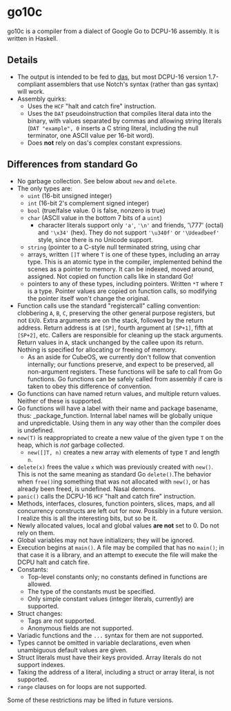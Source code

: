 # go10c

go10c is a compiler from a dialect of Google Go to DCPU-16 assembly. It is written in Haskell.

## Details

* The output is intended to be fed to [das](https://github.com/jonpovey/das), but most DCPU-16 version 1.7-compliant assemblers that use Notch's syntax (rather than gas syntax) will work.
* Assembly quirks:
    - Uses the `HCF` "halt and catch fire" instruction.
    - Uses the `DAT` pseudoinstruction that compiles literal data into the binary, with values separated by commas and allowing string literals (`DAT "example", 0` inserts a C string literal, including the null terminator, one ASCII value per 16-bit word).
    - Does **not** rely on das's complex constant expressions.

## Differences from standard Go

* No garbage collection. See below about `new` and `delete`.
* The only types are:
    - `uint` (16-bit unsigned integer)
    - `int` (16-bit 2's complement signed integer)
    - `bool` (true/false value. 0 is false, nonzero is true)
    - `char` (ASCII value in the bottom 7 bits of a `uint`)
        - character literals support only `'a'`, `'\n'` and friends, '\777' (octal) and `'\x34'` (hex). They do not support `'\u340f'` or `'\Udeadbeef'` style, since there is no Unicode support.
    - `string` (pointer to a C-style null terminated string, using char
    - arrays, written `[]T` where `T` is one of these types, including an array type. This is an atomic type in the compiler, implemented behind the scenes as a pointer to memory. It can be indexed, moved around, assigned. Not copied on function calls like in standard Go!
    - pointers to any of these types, including pointers. Written `*T` where `T` is a type. Pointer values are copied on function calls, so modifying the pointer itself won't change the original.
* Function calls use the standard "registercall" calling convention: clobbering `A`, `B`, `C`, preserving the other general purpose registers, but not `EX`/`O`. Extra arguments are on the stack, followed by the return address. Return address is at `[SP]`, fourth argument at `[SP+1]`, fifth at `[SP+2]`, etc. Callers are responsible for cleaning up the stack arguments. Return values in `A`, stack unchanged by the callee upon its return. Nothing is specified for allocating or freeing of memory.
    - As an aside for CubeOS, we currently don't follow that convention internally; our functions preserve, and expect to be preserved, all non-argument registers. These functions will be safe to call from Go functions. Go functions can be safely called from assembly if care is taken to obey this difference of convention.
* Go functions can have named return values, and multiple return values. Neither of these is supported.
* Go functions will have a label with their name and package basename, thus: _package_function. Internal label names will be globally unique and unpredictable. Using them in any way other than the compiler does is undefined.
* `new(T)` is reappropriated to create a new value of the given type `T` on the heap, which is *not* garbage collected.
    * `new([]T, n)` creates a new array with elements of type `T` and length `n`.
* `delete(x)` frees the value `x` which was previously created with `new()`. This is not the same meaning as standard Go `delete()`.The behavior when `free()`ing something that was not allocated with `new()`, or has already been freed, is undefined. Nasal demons.
* `panic()` calls the DCPU-16 `HCF` "halt and catch fire" instruction.
* Methods, interfaces, closures, function pointers, slices, maps, and all concurrency constructs are left out for now. Possibly in a future version. I realize this is all the interesting bits, but so be it.
* Newly allocated values, local and global values **are not** set to 0. Do not rely on them.
* Global variables may not have initializers; they will be ignored.
* Execution begins at `main()`. A file may be compiled that has no `main()`; in that case it is a library, and an attempt to execute the file will make the DCPU halt and catch fire.
* Constants:
    - Top-level constants only; no constants defined in functions are allowed.
    - The type of the constants must be specified.
    - Only simple constant values (integer literals, currently) are supported.
* Struct changes:
    - Tags are not supported.
    - Anonymous fields are not supported.
* Variadic functions and the `...` syntax for them are not supported.
* Types cannot be omitted in variable declarations, even when unambiguous default values are given.
* Struct literals must have their keys provided. Array literals do not support indexes.
* Taking the address of a literal, including a struct or array literal, is not supported.
* `range` clauses on for loops are not supported.

Some of these restrictions may be lifted in future versions.

